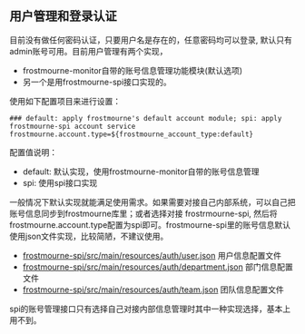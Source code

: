 ## 用户管理和登录认证

目前没有做任何密码认证，只要用户名是存在的，任意密码均可以登录, 默认只有admin账号可用。目前用户管理有两个实现，

* frostmourne-monitor自带的账号信息管理功能模块(默认选项)
* 另一个是用frostmourne-spi接口实现的。

使用如下配置项目来进行设置：

```
### default: apply frostmourne's default account module; spi: apply frostmourne-spi account service
frostmourne.account.type=${frostmourne_account_type:default}
```
配置值说明：
* default: 默认实现，使用frostmourne-monitor自带的账号信息管理
* spi: 使用spi接口实现

一般情况下默认实现就能满足使用需求。如果需要对接自己内部系统，可以自己把账号信息同步到frostmourne库里；或者选择对接
frostrmourne-spi, 然后将frostmourne.account.type配置为spi即可。frostmourne-spi里的账号信息默认使用json文件实现，比较简陋，不建议使用。

* [frostmourne-spi/src/main/resources/auth/user.json](https://github.com/AutohomeCorp/frostmourne/tree/master/frostmourne-spi/src/main/resources/auth/user.json) 用户信息配置文件
* [frostmourne-spi/src/main/resources/auth/department.json](https://github.com/AutohomeCorp/frostmourne/tree/master/frostmourne-spi/src/main/resources/auth/department.json) 部门信息配置文件
* [frostmourne-spi/src/main/resources/auth/team.json](https://github.com/AutohomeCorp/frostmourne/tree/master/frostmourne-spi/src/main/resources/auth/team.json) 团队信息配置文件

spi的账号管理接口只有选择自己对接内部信息管理时其中一种实现选择，基本上用不到。